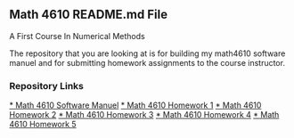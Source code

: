 ## Math 4610 README.md File
A First Course In Numerical Methods

The repository that you are looking at is for building my math4610 software  
manuel and for submitting homework assignments to the course instructor.

### Repository Links

[* Math 4610 Software Manuel](https://gbmitchell.github.io/math4610/softwareManuel/main)
[* Math 4610 Homework 1](https://gbmitchell.github.io/math4610/HW1/problem)
[* Math 4610 Homework 2](https://gbmitchell.github.io/math4610/HW2/problem)
[* Math 4610 Homework 3](https://gbmitchell.github.io/math4610/HW3/problem)
[* Math 4610 Homework 4](https://gbmitchell.github.io/math4610/HW4/problem)
[* Math 4610 Homework 5](https://gbmitchell.github.io/math4610/HW5/problem)
